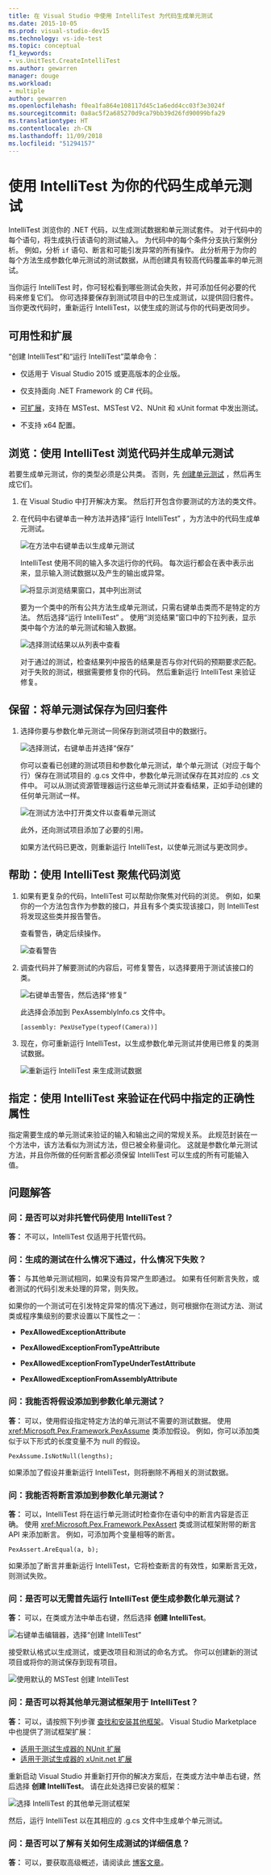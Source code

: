 ```yaml
---
title: 在 Visual Studio 中使用 IntelliTest 为代码生成单元测试
ms.date: 2015-10-05
ms.prod: visual-studio-dev15
ms.technology: vs-ide-test
ms.topic: conceptual
f1_keywords:
- vs.UnitTest.CreateIntelliTest
ms.author: gewarren
manager: douge
ms.workload:
- multiple
author: gewarren
ms.openlocfilehash: f0ea1fa864e108117d45c1a6edd4cc03f3e3024f
ms.sourcegitcommit: 0a8ac5f2a685270d9ca79bb39d26fd90099bfa29
ms.translationtype: HT
ms.contentlocale: zh-CN
ms.lasthandoff: 11/09/2018
ms.locfileid: "51294157"
---
```

# <a name="generate-unit-tests-for-your-code-with-intellitest"></a>使用 IntelliTest 为你的代码生成单元测试
IntelliTest 浏览你的 .NET 代码，以生成测试数据和单元测试套件。 对于代码中的每个语句，将生成执行该语句的测试输入。 为代码中的每个条件分支执行案例分析。 例如，分析 `if` 语句、断言和可能引发异常的所有操作。 此分析用于为你的每个方法生成参数化单元测试的测试数据，从而创建具有较高代码覆盖率的单元测试。

 当你运行 IntelliTest 时，你可轻松看到哪些测试会失败，并可添加任何必要的代码来修复它们。 你可选择要保存到测试项目中的已生成测试，以提供回归套件。 当你更改代码时，重新运行 IntelliTest，以使生成的测试与你的代码更改同步。

## <a name="availability-and-extensions"></a>可用性和扩展

“创建 IntelliTest”和“运行 IntelliTest”菜单命令：

* 仅适用于 Visual Studio 2015 或更高版本的企业版。

* 仅支持面向 .NET Framework 的 C# 代码。

* [可扩展](#extend-framework)，支持在 MSTest、MSTest V2、NUnit 和 xUnit format 中发出测试。

* 不支持 x64 配置。

## <a name="explore-use-intellitest-to-explore-your-code-and-generate-unit-tests"></a>浏览：使用 IntelliTest 浏览代码并生成单元测试
 若要生成单元测试，你的类型必须是公共类。 否则，先 [创建单元测试](#NoRun) ，然后再生成它们。

1.  在 Visual Studio 中打开解决方案。 然后打开包含你要测试的方法的类文件。

2.  在代码中右键单击一种方法并选择“运行 IntelliTest”  ，为方法中的代码生成单元测试。

     ![在方法中右键单击以生成单元测试](../test/media/runpex.png)

     IntelliTest 使用不同的输入多次运行你的代码。 每次运行都会在表中表示出来，显示输入测试数据以及产生的输出或异常。

     ![将显示浏览结果窗口，其中列出测试](../test/media/pexexplorationresults.png)

     要为一个类中的所有公共方法生成单元测试，只需右键单击类而不是特定的方法。 然后选择“运行 IntelliTest” 。 使用“浏览结果”窗口中的下拉列表，显示类中每个方法的单元测试和输入数据。

     ![选择测试结果以从列表中查看](../test/media/selectpextest.png)

     对于通过的测试，检查结果列中报告的结果是否与你对代码的预期要求匹配。 对于失败的测试，根据需要修复你的代码。 然后重新运行 IntelliTest 来验证修复。

## <a name="persist-save-the-unit-tests-as-a-regression-suite"></a>保留：将单元测试保存为回归套件

1.  选择你要与参数化单元测试一同保存到测试项目中的数据行。

     ![选择测试，右键单击并选择“保存”](../test/media/savepextests.png)

     你可以查看已创建的测试项目和参数化单元测试，单个单元测试（对应于每个行）保存在测试项目的 .g.cs 文件中，参数化单元测试保存在其对应的 .cs 文件中。 可以从测试资源管理器运行这些单元测试并查看结果，正如手动创建的任何单元测试一样。

     ![在测试方法中打开类文件以查看单元测试](../test/media/testmethodpex.png)

     此外，还向测试项目添加了必要的引用。

     如果方法代码已更改，则重新运行 IntelliTest，以使单元测试与更改同步。

## <a name="assist-use-intellitest-to-focus-code-exploration"></a>帮助：使用 IntelliTest 聚焦代码浏览

1.  如果有更复杂的代码，IntelliTest 可以帮助你聚焦对代码的浏览。 例如，如果你的一个方法包含作为参数的接口，并且有多个类实现该接口，则 IntelliTest 将发现这些类并报告警告。

     查看警告，确定后续操作。

     ![查看警告](../test/media/pexviewwarning.png)

2.  调查代码并了解要测试的内容后，可修复警告，以选择要用于测试该接口的类。

     ![右键单击警告，然后选择“修复”](../test/media/pexfixwarning.png)

     此选择会添加到 PexAssemblyInfo.cs 文件中。

     `[assembly: PexUseType(typeof(Camera))]`

3.  现在，你可重新运行 IntelliTest，以生成参数化单元测试并使用已修复的类测试数据。

     ![重新运行 IntelliTest 来生成测试数据](../test/media/pexwarningsfixed.png)

## <a name="specify-use-intellitest-to-validate-correctness-properties-that-you-specify-in-code"></a>指定：使用 IntelliTest 来验证在代码中指定的正确性属性

指定需要生成的单元测试来验证的输入和输出之间的常规关系。 此规范封装在一个方法中，该方法看似为测试方法，但已被全称量词化。 这就是参数化单元测试方法，并且你所做的任何断言都必须保留 IntelliTest 可以生成的所有可能输入值。

##  <a name="q--a"></a>问题解答

### <a name="q-can-you-use-intellitest-for-unmanaged-code"></a>问：是否可以对非托管代码使用 IntelliTest？

**答：** 不可以，IntelliTest 仅适用于托管代码。

### <a name="q-when-does-a-generated-test-pass-or-fail"></a>问：生成的测试在什么情况下通过，什么情况下失败？

**答：** 与其他单元测试相同，如果没有异常产生即通过。 如果有任何断言失败，或者测试的代码引发未处理的异常，则失败。

 如果你的一个测试可在引发特定异常的情况下通过，则可根据你在测试方法、测试类或程序集级别的要求设置以下属性之一：

-   **PexAllowedExceptionAttribute**

-   **PexAllowedExceptionFromTypeAttribute**

-   **PexAllowedExceptionFromTypeUnderTestAttribute**

-   **PexAllowedExceptionFromAssemblyAttribute**

### <a name="q-can-i-add-assumptions-to-the-parameterized-unit-test"></a>问：我能否将假设添加到参数化单元测试？

**答：** 可以，使用假设指定特定方法的单元测试不需要的测试数据。 使用 <xref:Microsoft.Pex.Framework.PexAssume> 类添加假设。 例如，你可以添加类似于以下形式的长度变量不为 null 的假设。

 `PexAssume.IsNotNull(lengths);`

 如果添加了假设并重新运行 IntelliTest，则将删除不再相关的测试数据。

### <a name="q-can-i-add-assertions-to-the-parameterized-unit-test"></a>问：我能否将断言添加到参数化单元测试？

**答：** 可以，IntelliTest 将在运行单元测试时检查你在语句中的断言内容是否正确。 使用 <xref:Microsoft.Pex.Framework.PexAssert> 类或测试框架附带的断言 API 来添加断言。 例如，可添加两个变量相等的断言。

 `PexAssert.AreEqual(a, b);`

 如果添加了断言并重新运行 IntelliTest，它将检查断言的有效性，如果断言无效，则测试失败。

###  <a name="NoRun"></a> 问：是否可以无需首先运行 IntelliTest 便生成参数化单元测试？

**答：** 可以，在类或方法中单击右键，然后选择 **创建 IntelliTest**。

 ![右键单击编辑器，选择“创建 IntelliTest”](../test/media/pexcreateintellitest.png)

 接受默认格式以生成测试，或更改项目和测试的命名方式。 你可以创建新的测试项目或将你的测试保存到现有项目。

 ![使用默认的 MSTest 创建 IntelliTest](../test/media/pexcreateintellitestmstest.png)

<a name="extend-framework"></a>
### <a name="q-can-i-use-other-unit-test-frameworks-with-intellitest"></a>问：是否可以将其他单元测试框架用于 IntelliTest？

**答：** 可以，请按照下列步骤 [查找和安装其他框架](../test/install-third-party-unit-test-frameworks.md)。
Visual Studio Marketplace 中也提供了测试框架扩展：

* [适用于测试生成器的 NUnit 扩展](https://marketplace.visualstudio.com/items?itemName=NUnitDevelopers.TestGeneratorNUnitextension-18371)
* [适用于测试生成器的 xUnit.net 扩展](https://marketplace.visualstudio.com/items?itemName=BradWilson.xUnitnetTestExtensions)


重新启动 Visual Studio 并重新打开你的解决方案后，在类或方法中单击右键，然后选择 **创建 IntelliTest**。 请在此处选择已安装的框架：

![选择 IntelliTest 的其他单元测试框架](../test/media/pexcreateintellitestextensions.png)

然后，运行 IntelliTest 以在其相应的 .g.cs 文件中生成单个单元测试。


### <a name="q-can-i-learn-more-about-how-the-tests-are-generated"></a>问：是否可以了解有关如何生成测试的详细信息？

**答：** 可以，要获取高级概述，请阅读此 [博客文章](https://blogs.msdn.microsoft.com/devops/2015/07/05/intellitest-one-test-to-rule-them-all/)。
